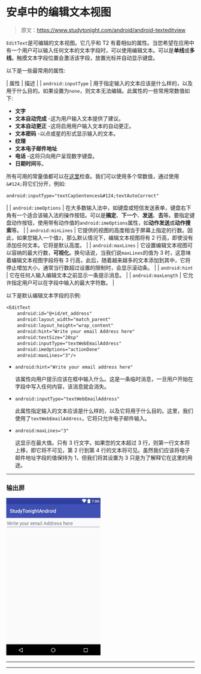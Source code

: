 # 安卓中的编辑文本视图

> 原文：<https://www.studytonight.com/android/android-texteditview>

`EditText`是可编辑的文本视图。它几乎和 T2 有着相似的属性。当您希望在应用中有一个用户可以输入任何文本的文本字段时，可以使用编辑文本。可以是**单线**或**多线**。触摸文本字段位置会激活该字段，放置光标并自动显示键盘。

以下是一些最常用的属性:

| 属性 | 描述 |
| `android:inputType` | 用于指定输入的文本应该是什么样的，以及用于什么目的。如果设置为`none`，则文本无法编辑。此属性的一些常用常数值如下:

*   **文字**
*   **文本自动完成** -这为用户输入文本提供了建议。
*   **文本自动更正** -这将启用用户输入文本的自动更正。
*   **文本密码** -以点或星的形式显示输入的文本。
*   **纹理**
*   **文本电子邮件地址**
*   **电话** -这将只向用户呈现数字键盘。
*   **日期时间**等。

所有可用的常量值都可以在[这里](https://developer.android.com/reference/android/R.attr.html#inputType)检查。我们可以使用多个常数值，通过使用`&#124;`将它们分开，例如:

```
android:inputType="textCapSentences&#124;textAutoCorrect"
```

 |
| `android:imeOptions` | 在大多数输入法中，如键盘或短信发送表单，键盘右下角有一个适合该输入法的操作按钮。可以是**搞定**、**下一个**、**发送**、**去**等。要指定键盘动作按钮，使用带有动作值的`android:imeOptions`属性，如**动作发送**或**动作搜索**等。 |
| `android:minLines` | 它提供的视图的高度相当于屏幕上指定的行数。因此，如果您输入一个值`2`，那么默认情况下，编辑文本视图将有 2 行高，即使没有添加任何文本。它将是默认高度。 |
| `android:maxLines` | 它设置编辑文本视图可以容纳的最大行数，**可视化**。换句话说，当我们说`maxLines`的值为 3 时，这意味着编辑文本视图字段将有 3 行高，此后，随着越来越多的文本添加到其中，它将停止增加大小，通常当行数超过设置的限制时，会显示滚动条。 |
| `android:hint` | 它在任何人输入编辑文本之前显示一条提示消息。 |
| `android:maxLength` | 它允许指定用户可以在字段中输入的最大字符数。 |

以下是默认编辑文本字段的示例:

```
<EditText
    android:id="@+id/et_address"
    android:layout_width="match_parent"
    android:layout_height="wrap_content"
    android:hint="Write your email Address here"
    android:textSize="20sp"
    android:inputType="textWebEmailAddress"
    android:imeOptions="actionDone"
    android:maxLines="3"/>
```

*   `android:hint="Write your email address here"`

    该属性向用户提示应该在框中输入什么。这是一条临时消息，一旦用户开始在字段中写入任何内容，该消息就会消失。

*   `android:inputType="textWebEmailAddress"`

    此属性指定输入的文本应该是什么样的，以及它将用于什么目的。这里，我们使用了`textWebEmailAddress`，它将只允许电子邮件输入。

*   `android:maxLines="3"`

    这显示在最大值。只有 3 行文字。如果您的文本超过 3 行，则第一行文本将上移，即它将不可见，第 2 行到第 4 行的文本将可见。虽然我们应该将电子邮件地址字段的值保持为 1，但我们将其设置为 3 只是为了解释它在这里的用途。

* * *

### 输出屏

![EditText View in Android](img/01acbf197d5806947d7a6e3679d3c3f5.png)

* * *

* * *